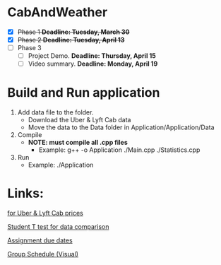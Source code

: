 # CabAndWeather
- [x] ~~Phase 1 **Deadline: Tuesday, March 30**~~
- [x] ~~Phase 2 **Deadline: Tuesday, April 13**~~
- [ ] Phase 3 
  - [ ] Project Demo. **Deadline: Thursday, April 15**
  - [ ] Video summary. **Deadline: Monday, April 19**

# Build and Run application
1) Add data file to the folder.
   - Download the Uber & Lyft Cab data
   - Move the data to the Data folder in Application/Application/Data
2) Compile
    - **NOTE: must compile all .cpp files**
      - Example: g++ -o Application ./Main.cpp ./Statistics.cpp
4) Run
     - Example: ./Application

# Links:
[for Uber & Lyft Cab prices](https://www.kaggle.com/ravi72munde/uber-lyft-cab-prices?select=cab_rides.csv)

[Student T test for data comparison](https://www.khanacademy.org/math/ap-statistics/two-sample-inference/two-sample-t-test-means/v/alternative-hypothesis-for-2-sample-t-test)

[Assignment due dates](https://docs.google.com/document/d/1yBS9zGXP2UJNDmC1trXopRtNCMnGG_yFhcMDxMUqZm4/edit#heading=h.g8et96v87kf5)

[Group Schedule (Visual)](https://www.preceden.com/timelines/728667-midterm-project-schedule)
